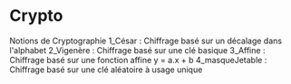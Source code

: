 # Crypto
Notions de Cryptographie
1_César : Chiffrage basé sur un décalage dans l'alphabet
2_Vigenère : Chiffrage basé sur une clé basique
3_Affine : Chiffrage basé sur une fonction affine y = a.x + b
4_masqueJetable : Chiffrage basé sur une clé aléatoire à usage unique